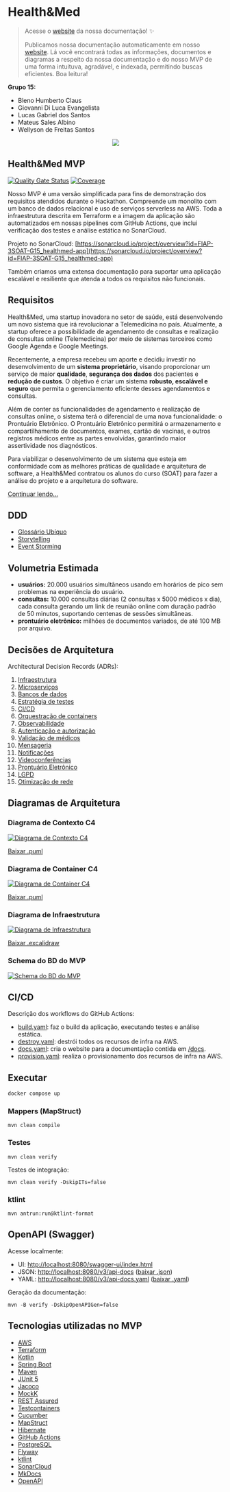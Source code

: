 # Health&Med

> Acesse o [website](http://fiap-3soat-g15-healthmed.s3-website-us-east-1.amazonaws.com) da nossa documentação! ✨
>
> Publicamos nossa documentação automaticamente em nosso [website](http://fiap-3soat-g15-healthmed.s3-website-us-east-1.amazonaws.com). Lá você encontrará todas as informações, documentos e diagramas a respeito da nossa documentação e do nosso MVP de uma forma intuituva, agradável, e indexada, permitindo buscas eficientes. Boa leitura!

**Grupo 15:**

- Bleno Humberto Claus
- Giovanni Di Luca Evangelista
- Lucas Gabriel dos Santos
- Mateus Sales Albino
- Wellyson de Freitas Santos

<p align="center">
    <img src="docs/cover.png">
</p>

## Health&Med MVP

[![Quality Gate Status](https://sonarcloud.io/api/project_badges/measure?project=FIAP-3SOAT-G15_healthmed-app&metric=alert_status)](https://sonarcloud.io/summary/new_code?id=FIAP-3SOAT-G15_healthmed-app)
[![Coverage](https://sonarcloud.io/api/project_badges/measure?project=FIAP-3SOAT-G15_healthmed-app&metric=coverage)](https://sonarcloud.io/summary/new_code?id=FIAP-3SOAT-G15_healthmed-app)

Nosso MVP é uma versão simplificada para fins de demonstração dos requisitos atendidos durante o Hackathon. Compreende um monolito com um banco de dados relacional e uso de serviços serverless na AWS. Toda a infraestrutura descrita em Terraform e a imagem da aplicação são automatizados em nossas pipelines com GitHub Actions, que inclui verificação dos testes e análise estática no SonarCloud.

Projeto no SonarCloud: [https://sonarcloud.io/project/overview?id=FIAP-3SOAT-G15_healthmed-app](https://sonarcloud.io/project/overview?id=FIAP-3SOAT-G15_healthmed-app)

Também criamos uma extensa documentação para suportar uma aplicação escalável e resiliente que atenda a todos os requisitos não funcionais.

## Requisitos

Health&Med, uma startup inovadora no setor de saúde, está desenvolvendo um novo sistema que irá revolucionar a Telemedicina no país. Atualmente, a startup oferece a possibilidade de agendamento de consultas e realização de consultas online (Telemedicina) por meio de sistemas terceiros como Google Agenda e Google Meetings.

Recentemente, a empresa recebeu um aporte e decidiu investir no desenvolvimento de um **sistema proprietário**, visando proporcionar um serviço de maior **qualidade**, **segurança dos dados** dos pacientes e **redução de custos**. O objetivo é criar um sistema **robusto, escalável e seguro** que permita o gerenciamento eficiente desses agendamentos e consultas.

Além de conter as funcionalidades de agendamento e realização de consultas online, o sistema terá o diferencial de uma nova funcionalidade: o Prontuário Eletrônico. O Prontuário Eletrônico permitirá o armazenamento e compartilhamento de documentos, exames, cartão de vacinas, e outros registros médicos entre as partes envolvidas, garantindo maior assertividade nos diagnósticos.

Para viabilizar o desenvolvimento de um sistema que esteja em conformidade com as melhores práticas de qualidade e arquitetura de software, a Health&Med contratou os alunos do curso (SOAT) para fazer a análise do projeto e a arquitetura do software.

[Continuar lendo...](/docs/README.md)

## DDD

- [Glossário Ubíquo](/docs/ddd.md#glossario-ubiquo)
- [Storytelling](/docs/ddd.md#storytelling)
- [Event Storming](/docs/ddd.md#event-storming)

## Volumetria Estimada

- **usuários:** 20.000 usuários simultâneos usando em horários de pico sem problemas na experiência do usuário.
- **consultas:** 10.000 consultas diárias (2 consultas x 5000 médicos x dia), cada consulta gerando um link de reunião online com duração padrão de 50 minutos, suportando centenas de sessões simultâneas.
- **prontuário eletrônico:** milhões de documentos variados, de até 100 MB por arquivo.

## Decisões de Arquitetura

Architectural Decision Records (ADRs):

1. [Infraestrutura](/docs/001-infraestrutura.md)
2. [Microserviços](/docs/002-microservicos.md)
3. [Bancos de dados](/docs/003-bancos-de-dados.md)
4. [Estratégia de testes](/docs/004-estrategia-de-testes.md)
5. [CI/CD](/docs/005-ci-cd.md)
6. [Orquestração de containers](/docs/006-orquestracao-de-containers.md)
7. [Observabilidade](/docs/007-observabilidade.md)
8. [Autenticação e autorização](/docs/008-autenticacao-e-autorizacao.md)
9. [Validação de médicos](/docs/009-validacao-de-medicos.md)
10. [Mensageria](/docs/010-mensageria.md)
11. [Notificações](/docs/011-notificacoes.md)
12. [Videoconferências](/docs/012-videoconferencias.md)
13. [Prontuário Eletrônico](/docs/013-prontuario-eletronico.md)
14. [LGPD](/docs/014-lgpd.md)
15. [Otimização de rede](/docs/015-otimizacao-de-rede.md)

## Diagramas de Arquitetura

### Diagrama de Contexto C4

[![Diagrama de Contexto C4](/docs/diagrams/c4-context.png)](/docs/diagrams/c4-context.png)

[Baixar .puml](docs/diagrams/c4-context.puml)

### Diagrama de Container C4

[![Diagrama de Container C4](/docs/diagrams/c4-container.png)](/docs/diagrams/c4-container.png)

[Baixar .puml](docs/diagrams/c4-container.puml)

### Diagrama de Infraestrutura

[![Diagrama de Infraestrutura](/docs/diagrams/infra-diagram.png)](/docs/diagrams/infra-diagram.png)

[Baixar .excalidraw](docs/diagrams/infra.excalidraw)

### Schema do BD do MVP

[![Schema do BD do MVP](diagrams/db-schema.png)](docs/diagrams/db-schema.png)

## CI/CD

Descrição dos workflows do GitHub Actions:

- [build.yaml](.github/workflows/build.yaml): faz o build da aplicação, executando testes e análise estática.
- [destroy.yaml](.github/workflows/destroy.yaml): destrói todos os recursos de infra na AWS.
- [docs.yaml](.github/workflows/docs.yaml): cria o website para a documentação contida em [/docs](/docs).
- [provision.yaml](.github/workflows/provision.yaml): realiza o provisionamento dos recursos de infra na AWS.

## Executar

```bash
docker compose up
```

### Mappers (MapStruct)

```
mvn clean compile
```

### Testes

```
mvn clean verify
```

Testes de integração:

```
mvn clean verify -DskipITs=false
```

### ktlint

```
mvn antrun:run@ktlint-format
```

## OpenAPI (Swagger)

Acesse localmente:

- UI: [http://localhost:8080/swagger-ui/index.html]()
- JSON: [http://localhost:8080/v3/api-docs]() ([baixar .json](docs/openapi.json))
- YAML: [http://localhost:8080/v3/api-docs.yaml]() ([baixar .yaml](docs/openapi.yaml))

Geração da documentação:

```
mvn -B verify -DskipOpenAPIGen=false
```

## Tecnologias utilizadas no MVP

- [AWS](https://aws.amazon.com)
- [Terraform](https://www.terraform.io)
- [Kotlin](https://kotlinlang.org)
- [Spring Boot](https://spring.io/projects/spring-boot)
- [Maven](https://maven.apache.org)
- [JUnit 5](https://junit.org/junit5)
- [Jacoco](https://www.eclemma.org/jacoco)
- [MockK](https://mockk.io)
- [REST Assured](https://rest-assured.io)
- [Testcontainers](https://testcontainers.com)
- [Cucumber](https://cucumber.io)
- [MapStruct](https://mapstruct.org)
- [Hibernate](https://hibernate.org/orm)
- [GitHub Actions](https://docs.github.com/en/actions)
- [PostgreSQL](https://www.postgresql.org)
- [Flyway](https://flywaydb.org)
- [ktlint](https://pinterest.github.io/ktlint)
- [SonarCloud](https://sonarcloud.io/project/overview?id=FIAP-3SOAT-G15_healthmed-app)
- [MkDocs](https://www.mkdocs.org)
- [OpenAPI](https://swagger.io/specification)
